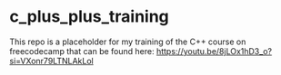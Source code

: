  # c_plus_plus_training


This repo is a placeholder for my training of the C++ course on freecodecamp that can be found here: https://youtu.be/8jLOx1hD3_o?si=VXonr79LTNLAkLol
